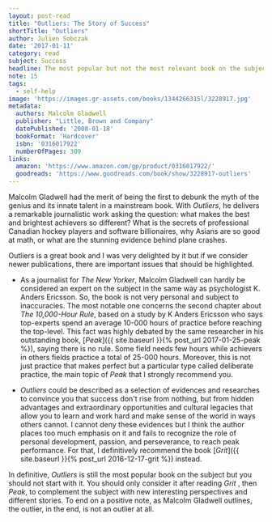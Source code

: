 ```yaml
---
layout: post-read
title: "Outliers: The Story of Success"
shortTitle: "Outliers"
author: Julien Sobczak
date: '2017-01-11'
category: read
subject: Success
headline: The most popular but not the most relevant book on the subject
note: 15
tags:
  - self-help
image: 'https://images.gr-assets.com/books/1344266315l/3228917.jpg'
metadata:
  authors: Malcolm Gladwell
  publisher: "Little, Brown and Company"
  datePublished: '2008-01-18'
  bookFormat: 'Hardcover'
  isbn: '0316017922'
  numberOfPages: 309
links:
  amazon: 'https://www.amazon.com/gp/product/0316017922/'
  goodreads: 'https://www.goodreads.com/book/show/3228917-outliers'
---
```



Malcolm Gladwell had the merit of being the first to debunk the myth of the genius and its innate talent in a mainstream book. With *Outliers*, he delivers a remarkable journalistic work asking the question: what makes the best and brightest achievers so different? What is the secrets of professional Canadian hockey players and software billionaires, why Asians are so good at math, or what are the stunning evidence behind plane crashes.

Outliers is a great book and I was very delighted by it but if we consider newer publications, there are important issues that should be highlighted.

- As a journalist for *The New Yorker*, Malcolm Gladwell can hardly be considered an expert on the subject in the same way as psychologist K. Anders Ericsson. So, the book is not very personal and subject to inaccuracies. The most notable one concerns the second chapter about *The 10,000-Hour Rule*, based on a study by K Anders Ericsson who says top-experts spend an average 10-000 hours of practice before reaching the top-level. This fact was highly debated by the same researcher in his outstanding book, [*Peak*]({{ site.baseurl }}{% post_url 2017-01-25-peak %}), saying there is no rule. Some field needs few hours while achievers in others fields practice a total of 25-000 hours. Moreover, this is not just practice that makes perfect but a particular type called deliberate practice, the main topic of *Peak* that I strongly recommend you.

- *Outliers* could be described as a selection of evidences and researches to convince you that success don't rise from nothing, but from hidden advantages and extraordinary opportunities and cultural legacies that allow you to learn and work hard and make sense of the world in ways others cannot. I cannot deny these evidences but I think the author places too much emphasis on it and fails to recognize the role of personal development, passion, and perseverance, to reach peak performance. For that, I definitively recommend the book [*Grit*]({{ site.baseurl }}{% post_url 2016-12-17-grit %}) instead.

In definitive, *Outliers* is still the most popular book on the subject but you should not start with it. You should only consider it after reading *Grit* , then *Peak*, to complement the subject with new interesting perspectives and different stories. To end on a positive note, as Malcolm Gladwell outlines, the outlier, in the end, is not an outlier at all.
